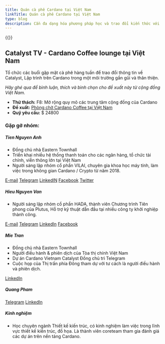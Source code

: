 ```yaml
---
title: Quán cà phê Cardano tại Việt Nam
linkTitle: Quán cà phê Cardano tại Việt Nam
type: blog
description: Cần đa dạng hóa phương pháp học và trao đổi kiến thức với các nhà phát triển có kinh nghiệm và Cardanian tại Việt Nam
---
```


{{<youtube SHcUhpdnX1Q>}}

## Catalyst TV - Cardano Coffee lounge tại Việt Nam

Tổ chức các buổi gặp mặt cà phê hàng tuần để trao đổi thông tin về Catalyst, Lập trình trên Cardano trong một môi trường gần gũi và thân thiện.

*Hãy ghé qua để bình luận, thích và bình chọn cho đề xuất này từ cộng đồng Việt Nam.*

- **Thử thách:** F8: Mở rộng quy mô các trung tâm cộng đồng của Cardano
- **Đề xuất:** [Phòng chờ Cardano Coffee tại Việt Nam](https://cardano.ideascale.com/c/idea/398359)
- **Quỹ yêu cầu:** $ 24800

### Gặp gỡ nhóm:

##### **Tien Nguyen Anh**

- Đồng chủ nhà Eastern Townhall
- Triển khai nhiều hệ thống thanh toán cho các ngân hàng, tổ chức tài chính, viễn thông lớn tại Việt Nam
- Người sáng lập nhóm cổ phần VILAI, chuyên gia khoa học máy tính, làm việc trong không gian Cardano / Crypto từ năm 2018.

[E-mail](tienna@gmail.com)
 [Telegram](t.me/tiennguyenanh) [LinkedIN](https://www.linkedin.com/in/tienna/)
 [Facebook](https://www.facebook.com/tiennguyena)
 [Twitter](https://twitter.com/tiennganh)

##### **Hieu Nguyen Van**

- Người sáng lập nhóm cổ phần HADA, thành viên Chương trình Tiên phong của Plutus, Hỗ trợ kỹ thuật dẫn đầu tại nhiều công ty khởi nghiệp thành công.

[E-mail](nvhieu1978@gmail.com)
 [Telegram](t.me/nvhieu1978)
 [LinkedIn](https://www.linkedin.com/in/nguyen-van-hieu-b4410121b/)
 [Facebook](https://www.facebook.com/hieu.nguyenvan.794628)

##### **Mie Tran**

- Đồng chủ nhà Eastern Townhall
- Người điều hành &amp; phiên dịch của Tòa thị chính Việt Nam
- Dự án Cardano Vietnam Catalyst Đồng chủ trì Telegram
- Cuộc họp của Thị trấn phía Đông tham dự với tư cách là người điều hành và phiên dịch.

[LinkedIn](https://www.youtube.com/redirect?event=video_description&redir_token=QUFFLUhqbGlTVEJzUnJWNHlSSDZGTk1NZHZTUjRtWGN0UXxBQ3Jtc0tsY3huSmJlMEN4WkYxOE0yalJSMUN2RXNKX0xrLXRiaWViOE5mbmpHblJxNktYQ05zeTdJX0ZyRWxrYTNnRGZtVjlxR2tZMWJlR3NwQlRySFdnUlZmekdzRmhKXzlRUXIxZFA1WGhBWFFtc25TbVVPRQ&q=https%3A%2F%2Fwww.linkedin.com%2Fin%2Fngocmytranle0407%2F)

##### **Quang Pham**

[Telegram](t.me/quangar) [LinkedIn](https://www.youtube.com/redirect?event=video_description&redir_token=QUFFLUhqbVl6N2RiVXlSdV9nRXJOQW04NWZ6ZC1wTW1NQXxBQ3Jtc0trd1RLbDhwMDhJVUU2YnQ1RnN3REk2WlJhaXRHT0hIVEF4RlhGM1BNWS1QZFpLa1ZYd29xY0dtUGZZTEpXaEZYV2c1MXRFUDNMSFFIS1ZjOTdXWnQ4MUhJQVdOajhqN254YW1OR3QxaThiRlFPejRRZw&q=https%3A%2F%2Fwww.linkedin.com%2Fin%2Fquang-pham289%2F)

##### Kinh nghiệm

- Học chuyên ngành Thiết kế kiến trúc, có kinh nghiệm làm việc trong lĩnh vực thiết kế kiến trúc, đồ họa. Là thành viên coreteam tham gia đánh giá các dự án trên nền tảng Cardano.
